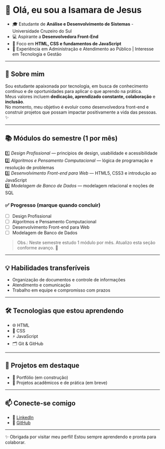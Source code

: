 # 👋 Olá, eu sou a Isamara de Jesus

- 🎓 Estudante de **Análise e Desenvolvimento de Sistemas** - Universidade Cruzeiro do Sul
- 💻 Aspirante a **Desenvolvedora Front-End**
- 🚀 Foco em **HTML, CSS e fundamentos de JavaScript**
- 📌 Experiência em Administração e
Atendimento ao Público | Interesse em Tecnologia e Gestão

---

## 🌱 Sobre mim
Sou estudante apaixonada por tecnologia, em busca de conhecimento contínuo e de oportunidades para aplicar o que aprendo na prática.  
Meus valores incluem **dedicação, aprendizado constante, colaboração** e **inclusão**.  
No momento, meu objetivo é evoluir como desenvolvedora front-end e construir projetos que possam impactar positivamente a vida das pessoas. ✨

---

## 📚 Módulos do semestre (1 por mês)
1️⃣ *Design Profissional* — princípios de design, usabilidade e acessibilidade  
2️⃣ *Algoritmos e Pensamento Computacional* — lógica de programação e resolução de problemas  
3️⃣ *Desenvolvimento Front-end para Web* — HTML5, CSS3 e introdução ao JavaScript  
4️⃣ *Modelagem de Banco de Dados* — modelagem relacional e noções de SQL

### ✅ Progresso (marque quando concluir)
- [ ] Design Profissional  
- [ ] Algoritmos e Pensamento Computacional  
- [ ] Desenvolvimento Front-end para Web  
- [ ] Modelagem de Banco de Dados

> Obs.: Neste semestre estudo 1 módulo por mês. Atualizo esta seção conforme avanço. 🚀

---

## 💡 Habilidades transferíveis
- Organização de documentos e controle de informações  
- Atendimento e comunicação  
- Trabalho em equipe e compromisso com prazos

---

## 🛠️ Tecnologias que estou aprendendo
- 🌐 HTML  
- 🎨 CSS  
- ⚡ JavaScript
- 🗂️ Git & GitHub

---

## 📂 Projetos em destaque
- 🚧 Portfólio (em construção)  
- 📘 Projetos acadêmicos e de prática (em breve)

---

## 📫 Conecte-se comigo
- 🔗 [LinkedIn](www.linkedin.com/in/isamara-silva-711587261)
- 🐙 [GitHub](https://github.com/IsamaraJesus)

---

✨ Obrigada por visitar meu perfil! Estou sempre aprendendo e pronta para colaborar.
